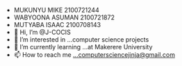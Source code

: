 - MUKUNYU MIKE 2100721244
- WABYOONA ASUMAN 2100721872
- MUTYABA ISAAC 2100708143
- 👋 Hi, I’m @J-COCIS
- 👀 I’m interested in ...computer science projects
- 🌱 I’m currently learning ...at Makerere University
- 📫 How to reach me ...computersciencejinja@gmail.com

<!---
J-COCIS/J-COCIS is a ✨ special ✨ repository because its `README.md` (this file) appears on your GitHub profile.
You can click the Preview link to take a look at your changes.
--->
